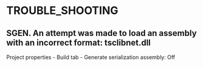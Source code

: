 # TROUBLE_SHOOTING

## SGEN. An attempt was made to load an assembly with an incorrect format: tsclibnet.dll
Project properties - Build tab - Generate serialization assembly: Off

